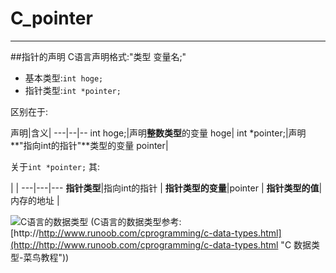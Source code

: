 # C_pointer
--------------

##指针的声明
C语言声明格式:"类型 变量名;"
- 基本类型:`int hoge;`
- 指针类型:`int *pointer;`

区别在于:

声明|含义|
---|--|--
int hoge;|声明**整数类型**的变量 hoge|
int *pointer;|声明 **"指向int的指针"**类型的变量 pointer| 

关于`int *pointer;` 其:

   |   | 
---|---|---
**指针类型**|指向int的指针  |
**指针类型的变量**|pointer  |
**指针类型的值**| 内存的地址 |

![C语言的数据类型](https://gss0.baidu.com/94o3dSag_xI4khGko9WTAnF6hhy/zhidao/wh%3D600%2C800/sign=c1793ba86c59252da342150204ab2f03/377adab44aed2e7393545f9e8b01a18b86d6fac7.jpg)
(C语言的数据类型参考:[http://http://www.runoob.com/cprogramming/c-data-types.html](http://http://www.runoob.com/cprogramming/c-data-types.html "C 数据类型-菜鸟教程"))

